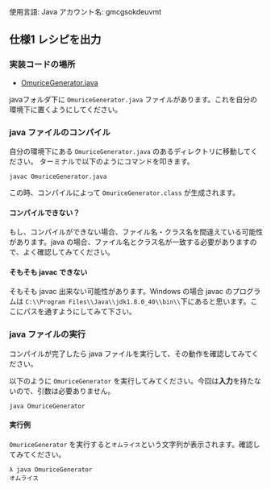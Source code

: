 使用言語: Java
アカウント名: gmcgsokdeuvmt

## 仕様1 レシピを出力

### 実装コードの場所

* [OmuriceGenerator.java](java/OmuriceGenerator.java)

javaフォルダ下に ```OmuriceGenerator.java``` ファイルがあります。これを自分の環境下に置くようにしてください。

### java ファイルのコンパイル

自分の環境下にある ```OmuriceGenerator.java``` のあるディレクトリに移動してください。
ターミナルで以下のようにコマンドを叩きます。

```
javac OmuriceGenerator.java
```

この時、コンパイルによって ```OmuriceGenerator.class``` が生成されます。

#### コンパイルできない？

もし、コンパイルができない場合、ファイル名・クラス名を間違えている可能性があります。java の場合、ファイル名とクラス名が一致する必要がありますので、よく確認してみてください。

#### そもそも javac できない

そもそも javac 出来ない可能性があります。Windows の場合 javac のプログラムは
```C:\\Program Files\\Java\\jdk1.8.0_40\\bin\\```下にあると思います。ここにパスを通すようにしてみて下さい。

### java ファイルの実行

コンパイルが完了したら java ファイルを実行して、その動作を確認してみてください。

以下のように ```OmuriceGenerator``` を実行してみてください。今回は**入力**を持たないので、引数は必要ありません。

```
java OmuriceGenerator
```

#### 実行例

```OmuriceGenerator``` を実行すると```オムライス```という文字列が表示されます。確認してみてください。

```
λ java OmuriceGenerator
オムライス
```